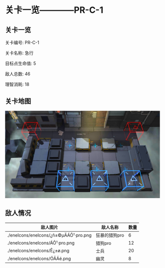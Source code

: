 # 关卡一览————PR-C-1


## 关卡一览

关卡编号: PR-C-1

关卡名称: 急行

目标点生命值: 5

敌人总数: 46

理智消耗: 18


## 关卡地图
![PR-C-1](./oprMap/PR-C-1.png)

## 敌人情况

| 敌人图片 | 敌人名称 | 数量  |
|---------|-----|-----|
| ./eneIcons/eneIcons/¿ñ±©µÄÁÔ¹·pro.png| 狂暴的猎狗pro  |   6  |
| ./eneIcons/eneIcons/ÁÔ¹·pro.png| 猎狗pro  |   12  |
| ./eneIcons/eneIcons/Ê¿±ø.png| 士兵  |   20  |
| ./eneIcons/eneIcons/ÓÄÁé.png| 幽灵  |   8  |
